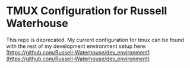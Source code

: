 # TMUX Configuration for Russell Waterhouse


This repo is deprecated. My current configuration for tmux can be found with the rest of my development environment setup 
here: [https://github.com/Russell-Waterhouse/dev_environment](https://github.com/Russell-Waterhouse/dev_environment)
